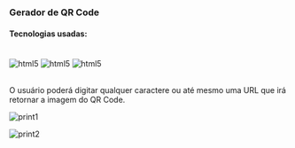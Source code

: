 ### Gerador de QR Code 

<h4>Tecnologias usadas:</h4>

<div style="display: inline-block"><br/>
<img src="https://img.shields.io/badge/HTML5-E34F26?style=for-the-badge&logo=html5&logoColor=white" alt="html5" align="center"/>
<img src="https://img.shields.io/badge/CSS3-1572B6?style=for-the-badge&logo=css3&logoColor=white" alt="html5" align="center"/>
<img src="https://img.shields.io/badge/JavaScript-F7DF1E?style=for-the-badge&logo=javascript&logoColor=black" alt="html5" align="center"/>

</div>

<br>O usuário poderá digitar qualquer caractere ou até mesmo uma URL que irá retornar a imagem do QR Code.

![print1](https://github.com/VitorLucasX/qrcode-generator/assets/126624364/3caa6eed-cf82-40d4-91a6-6c187cfc5220)

![print2](https://github.com/VitorLucasX/qrcode-generator/assets/126624364/6dcd91f9-1e25-41f7-a96f-8c12404bd35b)
